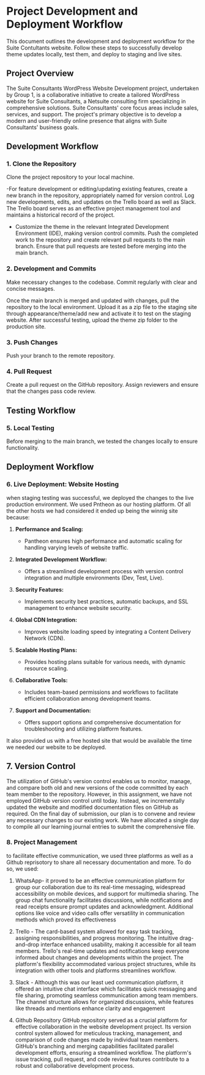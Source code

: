 
# Project Development and Deployment Workflow

This document outlines the development and deployment workflow for the Suite Contultants website. Follow these steps to successfully develop theme updates locally, test them, and deploy to staging and live sites.

## Project Overview

The Suite Consultants WordPress Website Development project, undertaken by Group 1, is a collaborative initiative to create a tailored WordPress website for Suite Consultants, a Netsuite consulting firm specializing in comprehensive solutions. Suite Consultants' core focus areas include sales, services, and support. The project's primary objective is to develop a modern and user-friendly online presence that aligns with Suite Consultants' business goals.

## Development Workflow

### 1. Clone the Repository

Clone the project repository to your local machine.

 -For feature development or editing/updating existing features, create a new branch in the repository, appropriately named for version control. Log new developments, edits, and updates on the Trello board as well as Slack. The Trello board serves as an effective project management tool and maintains a historical record of the project.

- Customize the theme in the relevant Integrated Development Environment (IDE), making version control commits. Push the completed work to the repository and create relevant pull requests to the main branch. Ensure that pull requests are tested before merging into the main branch.


### 2. Development and Commits

Make necessary changes to the codebase. Commit regularly with clear and concise messages.

 Once the main branch is merged and updated with changes, pull the repository to the local environment. Upload it as a zip file to the staging site through appearance/theme/add new and activate it to test on the staging website. After successful testing, upload the theme zip folder to the production site.

### 3. Push Changes

Push your branch to the remote repository.

### 4. Pull Request

Create a pull request on the GitHub repository. Assign reviewers and ensure that the changes pass code review.


## Testing Workflow

### 5. Local Testing

Before merging to the main branch, we tested the changes locally to ensure functionality.

## Deployment Workflow

### 6. Live Deployment: Website Hosting

when staging testing was successful, we deployed the changes to the live production environment. We used Pntheon as our hosting platform. Of all the other hosts we had considered it ended up being the winnig site because:
1. **Performance and Scaling:**
   - Pantheon ensures high performance and automatic scaling for handling varying levels of website traffic.

2. **Integrated Development Workflow:**
   - Offers a streamlined development process with version control integration and multiple environments (Dev, Test, Live).

3. **Security Features:**
   - Implements security best practices, automatic backups, and SSL management to enhance website security.

4. **Global CDN Integration:**
   - Improves website loading speed by integrating a Content Delivery Network (CDN).

5. **Scalable Hosting Plans:**
   - Provides hosting plans suitable for various needs, with dynamic resource scaling.

6. **Collaborative Tools:**
   - Includes team-based permissions and workflows to facilitate efficient collaboration among development teams.

7. **Support and Documentation:**
   - Offers support options and comprehensive documentation for troubleshooting and utilizing platform features.

It also provided us with a free hosted site that would be available the time we needed our website to be deployed.

## 7. Version Control
The utilization of GitHub's version control enables us to monitor, manage, and compare both old and new versions of the code committed by each team member to the repository. However, in this assignment, we have not employed GitHub version control until today. Instead, we incrementally updated the website and modified documentation files on GitHub as required. On the final day of submission, our plan is to convene and review any necessary changes to our existing work. We have allocated a single day to compile all our learning journal entries to submit the comprehensive file. 


### 8. Project Management
to facilitate effective communication, we used three platforms as well as a Github reprisotory to share all necessary documentation and more. To do so, we used:
1. WhatsApp- it proved to be an effective communication platform for group our collaboration due to its real-time messaging, widespread accessibility on mobile devices, and support for multimedia sharing. The group chat functionality facilitates discussions, while notifications and read receipts ensure prompt updates and acknowledgment. Additional options like voice and video calls offer versatility in communication methods which proved its effectiveness

2. Trello - The card-based system allowed for easy task tracking, assigning responsibilities, and progress monitoring. The intuitive drag-and-drop interface enhanced usability, making it accessible for all team members. Trello's real-time updates and notifications keep everyone informed about changes and developments within the project. The platform's flexibility accommodated various project structures, while its integration with other tools and platforms streamlines workflow. 

3. Slack - Although this was our least ued communication platform, it offered an intuitive chat interface which facilitates quick messaging and file sharing, promoting seamless communication among team members. The channel structure allows for organized discussions, while features like threads and mentions enhance clarity and engagement

4. Github Repository
GitHub repository served as a crucial platform for effective collaboration in the website development project. Its version control system allowed for meticulous tracking, management, and comparison of code changes made by individual team members. GitHub's branching and merging capabilities facilitated parallel development efforts, ensuring a streamlined workflow. The platform's issue tracking, pull request, and code review features contribute to a robust and collaborative development process. 





